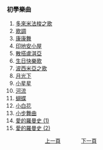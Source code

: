 ﻿---
keywords: 前言
---
<h3>初學樂曲</h3> 

1. [多來米法梭之歌](./B-DoReMiFaSol)
1. [歌調](./B-DoReMiFaSol-2)
1. [康康舞](./B-ConCon)
1. [印地安小屋](./B-TheIndianCabin)
1. [散搭盧淇亞](./B-SantaLucia)
1. [生日快樂歌](./B-HappyBirthday)
1. [波西米亞之歌](./B-Bohemian)
1. [月光下](./B-Moon)
1. [小星星](./B-Star)
1. [河流](./B-River)
1. [蝴蝶](./B-Butterfly)
1. [小白花](./B-EdelWeiss)
1. [小步舞曲](./B-Minuet)
1. [愛的羅曼史 (1)](./B-Romance)
1. [愛的羅曼史 (2)](./B-Romance-2)


&nbsp;&nbsp;&nbsp;&nbsp;&nbsp;&nbsp;&nbsp;&nbsp;&nbsp;&nbsp;&nbsp;&nbsp;
&nbsp;&nbsp;&nbsp;&nbsp;&nbsp;&nbsp;&nbsp;&nbsp;&nbsp;&nbsp;&nbsp;&nbsp;
[上一頁](Practice18)
&nbsp;&nbsp;&nbsp;&nbsp;&nbsp;&nbsp;&nbsp;&nbsp;&nbsp;&nbsp;&nbsp;&nbsp;
[下一頁](B-DoReMiFaSol.md)













